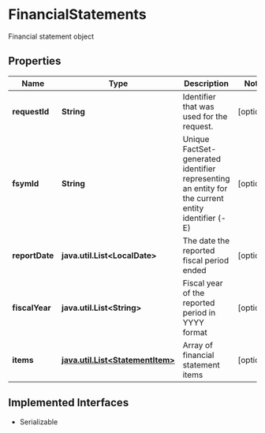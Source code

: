 

# FinancialStatements

Financial statement object

## Properties

Name | Type | Description | Notes
------------ | ------------- | ------------- | -------------
**requestId** | **String** | Identifier that was used for the request. |  [optional]
**fsymId** | **String** | Unique FactSet-generated identifier representing an entity for the current entity identifier (-E) |  [optional]
**reportDate** | **java.util.List&lt;LocalDate&gt;** | The date the reported fiscal period ended |  [optional]
**fiscalYear** | **java.util.List&lt;String&gt;** | Fiscal year of the reported period in YYYY format |  [optional]
**items** | [**java.util.List&lt;StatementItem&gt;**](StatementItem.md) | Array of financial statement items |  [optional]


## Implemented Interfaces

* Serializable


